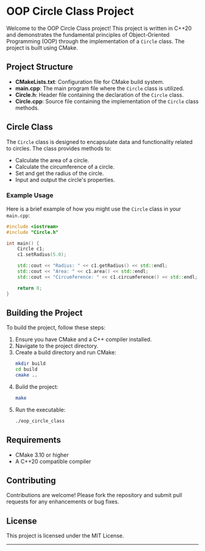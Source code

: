 # OOP Circle Class Project

Welcome to the OOP Circle Class project! This project is written in C++20 and demonstrates the fundamental principles of Object-Oriented Programming (OOP) through the implementation of a `Circle` class. The project is built using CMake.

## Project Structure

- **CMakeLists.txt**: Configuration file for CMake build system.
- **main.cpp**: The main program file where the `Circle` class is utilized.
- **Circle.h**: Header file containing the declaration of the `Circle` class.
- **Circle.cpp**: Source file containing the implementation of the `Circle` class methods.

## Circle Class

The `Circle` class is designed to encapsulate data and functionality related to circles. The class provides methods to:

- Calculate the area of a circle.
- Calculate the circumference of a circle.
- Set and get the radius of the circle.
- Input and output the circle's properties.

### Example Usage

Here is a brief example of how you might use the `Circle` class in your `main.cpp`:

```cpp
#include <iostream>
#include "Circle.h"

int main() {
    Circle c1;
    c1.setRadius(5.0);

    std::cout << "Radius: " << c1.getRadius() << std::endl;
    std::cout << "Area: " << c1.area() << std::endl;
    std::cout << "Circumference: " << c1.circumference() << std::endl;

    return 0;
}
```

## Building the Project

To build the project, follow these steps:

1. Ensure you have CMake and a C++ compiler installed.
2. Navigate to the project directory.
3. Create a build directory and run CMake:
   ```sh
   mkdir build
   cd build
   cmake ..
   ```
4. Build the project:
   ```sh
   make
   ```
5. Run the executable:
   ```sh
   ./oop_circle_class
   ```

## Requirements

- CMake 3.10 or higher
- A C++20 compatible compiler

## Contributing

Contributions are welcome! Please fork the repository and submit pull requests for any enhancements or bug fixes.

## License

This project is licensed under the MIT License.

---
